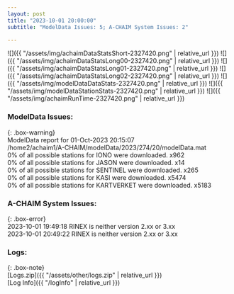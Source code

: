 ```yaml
---
layout: post
title: "2023-10-01 20:00:00"
subtitle: "ModelData Issues: 5; A-CHAIM System Issues: 2"

---
```


![]({{ "/assets/img/achaimDataStatsShort-2327420.png" | relative_url }})
![]({{ "/assets/img/achaimDataStatsLong00-2327420.png" | relative_url }})
![]({{ "/assets/img/achaimDataStatsLong01-2327420.png" | relative_url }})
![]({{ "/assets/img/achaimDataStatsLong02-2327420.png" | relative_url }})
![]({{ "/assets/img/modelDataDataStats-2327420.png" | relative_url }})
![]({{ "/assets/img/modelDataStationStats-2327420.png" | relative_url }})
![]({{ "/assets/img/achaimRunTime-2327420.png" | relative_url }})


### ModelData Issues:  
  
{: .box-warning}  
 ModelData report for 01-Oct-2023 20:15:07   
 /home2/achaim1/A-CHAIM/modelData/2023/274/20/modelData.mat   
 0% of all possible stations for IONO were downloaded. x962   
 0% of all possible stations for JASON were downloaded. x14   
 0% of all possible stations for SENTINEL were downloaded. x265   
 0% of all possible stations for KASI were downloaded. x5474   
 0% of all possible stations for KARTVERKET were downloaded. x5183   
  
### A-CHAIM System Issues:  
  
{: .box-error}  
2023-10-01 19:49:18 RINEX is neither version 2.xx or 3.xx  
2023-10-01 20:49:22 RINEX is neither version 2.xx or 3.xx  

### Logs:  
  
{: .box-note}  
[Logs.zip]({{ "/assets/other/logs.zip" | relative_url }})  
[Log Info]({{ "/logInfo" | relative_url }})  
